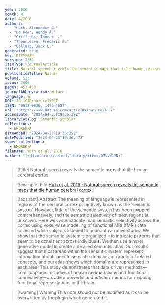 ```yaml
---
year: 2016
month: 4
date: 4/2016
authors:
  - "Huth, Alexander G."
  - "De Heer, Wendy A."
  - "Griffiths, Thomas L."
  - "Theunissen, Frédéric E."
  - "Gallant, Jack L."
generated: true
key: D7VVXDJN
version: 2238
itemType: journalArticle
title: Natural speech reveals the semantic maps that tile human cerebral cortex
publicationTitle: Nature
volume: 532
issue: 7600
pages: 453-458
journalAbbreviation: Nature
language: en
DOI: 10.1038/nature17637
ISSN: "0028-0836, 1476-4687"
url: "https://www.nature.com/articles/nature17637"
accessDate: "2024-04-23T19:36:39Z"
libraryCatalog: Semantic Scholar
collections:
  - ERQKEKFA
dateAdded: "2024-04-23T19:36:39Z"
dateModified: "2024-04-23T19:36:47Z"
super_collections:
  - ERQKEKFA
filename: Huth et al. 2016
marker: "[🇿](zotero://select/library/items/D7VVXDJN)"
---
```


> [!title] Natural speech reveals the semantic maps that tile human cerebral cortex

> [!example] File
> [Huth et al. 2016 - Natural speech reveals the semantic maps that tile human cerebral cortex](/Papers/PDFs/Huth%20et%20al.%202016%20-%20Natural%20speech%20reveals%20the%20semantic%20maps%20that%20tile%20human%20cerebral%20cortex.pdf)

> [!abstract] Abstract
> The meaning of language is represented in regions of the cerebral cortex collectively known as the ‘semantic system’. However, little of the semantic system has been mapped comprehensively, and the semantic selectivity of most regions is unknown. Here we systematically map semantic selectivity across the cortex using voxel-wise modelling of functional MRI (fMRI) data collected while subjects listened to hours of narrative stories. We show that the semantic system is organized into intricate patterns that seem to be consistent across individuals. We then use a novel generative model to create a detailed semantic atlas. Our results suggest that most areas within the semantic system represent information about specific semantic domains, or groups of related concepts, and our atlas shows which domains are represented in each area. This study demonstrates that data-driven methods—commonplace in studies of human neuroanatomy and functional connectivity—provide a powerful and efficient means for mapping functional representations in the brain.

>[!warning] Warning
> This note should not be modified as it can be overwritten by the plugin which generated it.

